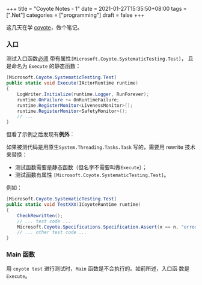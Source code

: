 +++
title = "Coyote Notes - 1"
date = 2021-01-27T15:35:50+08:00
tags = [".Net"]
categories = ["programming"]
draft = false
+++

这几天在学 [coyote](https://microsoft.github.io/coyote/)，做个笔记。

### 入口

测试入口函数[必须](https://microsoft.github.io/coyote/#tutorials/hello-world-tasks/#summary)
带有属性`[Microsoft.Coyote.SystematicTesting.Test]`，
且是命名为 `Execute` 的静态函数：

```c#
[Microsoft.Coyote.SystematicTesting.Test]
public static void Execute(IActorRuntime runtime)
{
    LogWriter.Initialize(runtime.Logger, RunForever);
    runtime.OnFailure += OnRuntimeFailure;
    runtime.RegisterMonitor<LivenessMonitor>();
    runtime.RegisterMonitor<SafetyMonitor>();
    // ...
}
```

但看了示例之后发现有**例外**：

如果被测代码是用原生`System.Threading.Tasks.Task` 写的，需要用 rewrite 技术来替换：

- 测试函数需要是静态函数（但名字不需要叫做`Execute`）；
- 测试函数有属性 `[Microsoft.Coyote.SystematicTesting.Test]`。

例如：

```c#
[Microsoft.Coyote.SystematicTesting.Test]
public static void TestXXX(ICoyoteRuntime runtime)
{
    CheckRewritten();
    // ... test code ...
    Microsoft.Coyote.Specifications.Specification.Assert(x == n, "error message");
	// ... other test code ...
}
```

### Main 函数

用 `coyote test` 进行测试时，`Main` 函数是不会执行的。如前所述，入口函
数是 `Execute`。
